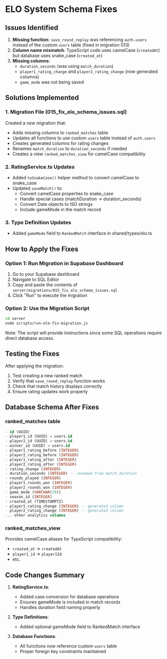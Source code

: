 # ELO System Schema Fixes

## Issues Identified

1. **Missing function**: `save_round_replay` was referencing `auth.users` instead of the custom `users` table (fixed in migration 013)
2. **Column name mismatch**: TypeScript code uses camelCase (`createdAt`) but database uses snake_case (`created_at`)
3. **Missing columns**: 
   - `duration_seconds` (was using `match_duration`)
   - `player1_rating_change` and `player2_rating_change` (now generated columns)
   - `game_mode` was not being saved

## Solutions Implemented

### 1. Migration File (015_fix_elo_schema_issues.sql)

Created a new migration that:
- Adds missing columns to `ranked_matches` table
- Updates all functions to use custom `users` table instead of `auth.users`
- Creates generated columns for rating changes
- Renames `match_duration` to `duration_seconds` if needed
- Creates a view `ranked_matches_view` for camelCase compatibility

### 2. RatingService.ts Updates

- Added `toSnakeCase()` helper method to convert camelCase to snake_case
- Updated `saveMatch()` to:
  - Convert camelCase properties to snake_case
  - Handle special cases (matchDuration → duration_seconds)
  - Convert Date objects to ISO strings
  - Include gameMode in the match record

### 3. Type Definition Updates

- Added `gameMode` field to `RankedMatch` interface in shared/types/elo.ts

## How to Apply the Fixes

### Option 1: Run Migration in Supabase Dashboard

1. Go to your Supabase dashboard
2. Navigate to SQL Editor
3. Copy and paste the contents of `server/migrations/015_fix_elo_schema_issues.sql`
4. Click "Run" to execute the migration

### Option 2: Use the Migration Script

```bash
cd server
node scripts/run-elo-fix-migration.js
```

Note: The script will provide instructions since some SQL operations require direct database access.

## Testing the Fixes

After applying the migration:

1. Test creating a new ranked match
2. Verify that `save_round_replay` function works
3. Check that match history displays correctly
4. Ensure rating updates work properly

## Database Schema After Fixes

### ranked_matches table
```sql
- id (UUID)
- player1_id (UUID) → users.id
- player2_id (UUID) → users.id  
- winner_id (UUID) → users.id
- player1_rating_before (INTEGER)
- player2_rating_before (INTEGER)
- player1_rating_after (INTEGER)
- player2_rating_after (INTEGER)
- rating_change (INTEGER)
- duration_seconds (INTEGER) -- renamed from match_duration
- rounds_played (INTEGER)
- player1_rounds_won (INTEGER)
- player2_rounds_won (INTEGER)
- game_mode (VARCHAR(20))
- season_id (INTEGER)
- created_at (TIMESTAMPTZ)
- player1_rating_change (INTEGER) -- generated column
- player2_rating_change (INTEGER) -- generated column
... other analytics columns
```

### ranked_matches_view
Provides camelCase aliases for TypeScript compatibility:
- `created_at` → `createdAt`
- `player1_id` → `player1Id`
- etc.

## Code Changes Summary

1. **RatingService.ts**:
   - Added case conversion for database operations
   - Ensures gameMode is included in match records
   - Handles duration field naming properly

2. **Type Definitions**:
   - Added optional gameMode field to RankedMatch interface

3. **Database Functions**:
   - All functions now reference custom `users` table
   - Proper foreign key constraints maintained